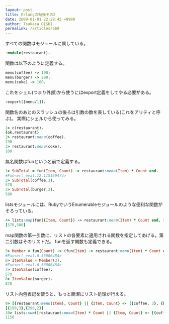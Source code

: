 ```yaml
---
layout: post
title: Erlangの勉強その2
date: 2009-01-01 22:28:45 +0900
author: Tsukasa OISHI
permalink: /articles/660
---
```


すべての関数はモジュールに属している。

```ruby
-module(restaurant).
```

関数は以下のように定義する。

```ruby
menu(coffee) -> 190;
menu(burger) -> 290;
menu(coke) -> 100.
```

これをシェル(つまり外部)から使うにはexport定義をしてやる必要がある。

```ruby
-export([menu/1]).
```

関数名のあとのスラッシュの後ろは引数の数を表している(これをアリティと呼ぶ)。
実際にシェルから使ってみる。

```ruby
1> c(restaurant).
{ok,restaurant}
2> restaurant:menu(coffee).
190
3> restaurant:menu(coke).
100
```

無名関数はfunという名前で定義する。

```ruby
1> SubTotal = fun(Item, Count) -> restaurant:menu(Item) * Count end.
#Fun<erl_eval.12.115169474>
2> SubTotal(coffee,3).
570
3> SubTotal(burger,2).
580
```

listsモジュールには、RubyでいうEnumerableモジュールのような便利な関数がそろっている。

```ruby
4> lists:map(fun({Item, Count}) -> restaurant:menu(Item) * Count end, [{coffee, 3}, {burger, 2}]).
[570,580]
```

map関数の第一引数に、リストの各要素に適用される関数を指定してあげる。第二引数はそのリストだ。
funを返す関数も定義できる。

```ruby
5> Member = fun(Count) -> (fun(Item) -> restaurant:menu(Item) * Count end) end.
#Fun<erl_eval.6.56006484>
6> ItemValue = Member(3).
#Fun<erl_eval.6.56006484>
7> ItemValue(coffee).
570
8> ItemValue(burger).
870
```

リスト内包表記を使うと、もっと簡潔にリスト処理が行える。

```ruby
9> [{restaurant:menu(Item), Count} || {Item, Count} <- [{coffee, 3}, {burger, 2}]].
[{190,3},{290,2}]
10> lists:sum([restaurant:menu(Item) * Count || {Item, Count} <- [{coffee, 3}, {burger, 2}]]).
1150
```
